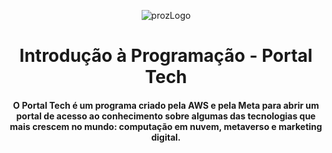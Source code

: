 <div style="display: inline_block" align="center">

 ![prozLogo](https://user-images.githubusercontent.com/96156026/206872944-cac8d520-162a-4c1e-b82b-f535c062eb52.png)


# Introdução à Programação - Portal Tech

#### O Portal Tech é um programa criado pela AWS e pela Meta para abrir um portal de acesso ao conhecimento sobre algumas das tecnologias que mais crescem no mundo: computação em nuvem, metaverso e marketing digital.


</div>

